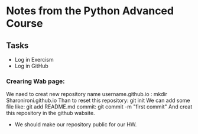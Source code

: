# Notes from the Python Advanced Course

## Tasks
* Log in Exercism
* Log in GitHub


### Crearing Wab page:
We naed to creat new repository name username.github.io :
mkdir Sharonironi.github.io
Than to reset this repository:
git init
We can add some file like:
git add README.md 
commit:
git commit -m "first commit"
And creat this repository in the github wabsite.
* We should make our repository public for our HW.



